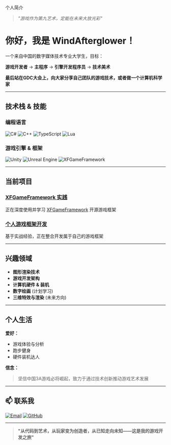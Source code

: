 个人简介

> *"游戏作为第九艺术，定能在未来大放光彩"*

#  你好，我是 WindAfterglower！

一个来自中国的数字媒体技术专业大学生，目标：

**游戏开发者** → **主程序** → **引擎开发程序员** → **技术美术**

**最后站在GDC大会上，向大家分享自己团队的游戏技术，或者做一个计算机科学家**



---

##  技术栈 & 技能

### **编程语言**
![C#](https://img.shields.io/badge/C%23-239120?style=for-the-badge&logo=c-sharp&logoColor=white)
![C++](https://img.shields.io/badge/C%2B%2B-00599C?style=for-the-badge&logo=c%2B%2B&logoColor=white)
![TypeScript](https://img.shields.io/badge/TypeScript-007ACC?style=for-the-badge&logo=typescript&logoColor=white)
![Lua](https://img.shields.io/badge/Lua-2C2D72?style=for-the-badge&logo=lua&logoColor=white)

### **游戏引擎 & 框架**
![Unity](https://img.shields.io/badge/Unity-100000?style=for-the-badge&logo=unity&logoColor=white)
![Unreal Engine](https://img.shields.io/badge/Unreal%20Engine-0E1128?style=for-the-badge&logo=unrealengine&logoColor=white)
![XFGameFramework](https://img.shields.io/badge/XFGameFramework-FF6B00?style=for-the-badge&logo=unity&logoColor=white)

---


##  当前项目
###  **[XFGameFramework 实践](https://github.com/WindAfterglower/WitchTrial)**
正在深度使用并学习 [XFGameFramework](https://gitee.com/xianfengkeji/XFGameFramework) 开源游戏框架

###  **[个人游戏框架开发](https://github.com/WindAfterglower/UnityFramerwork)**
基于实战经验，正在整合开发属于自己的游戏框架

---

##  兴趣领域

-  **图形渲染技术**
-  **游戏开发架构**
-  **计算机硬件 & 装机**
-  **数字绘画** (计划学习)
-  **三维特效与渲染** (未来方向)

---

##  个人生活

**爱好：**
-  游戏体验与分析
-  跑步健身
-  硬件装机达人

**信念：**
> 坚信中国3A游戏必将崛起，致力于通过技术创新推动游戏艺术发展

---

## 📫 联系我

[![Email](https://img.shields.io/badge/Email-WindAfterglower@yeah.net-D14836?style=for-the-badge&logo=gmail&logoColor=white)](mailto:WindAfterglower@yeah.net)
[![GitHub](https://img.shields.io/badge/GitHub-WindAfterglower-181717?style=for-the-badge&logo=github&logoColor=white)](https://github.com/WindAfterglower)

---

> **"从代码到艺术，从玩家变为创造者，从已知走向未知——这是我的游戏开发之旅"**
